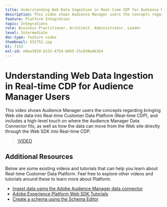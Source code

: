 ```yaml
---
title: Understanding Web Data Ingestion in Real-time CDP for Audience Manager Users
description: This video shows Audience Manager users the concepts regarding bringing Web site data into Real-time Customer Data Platform (Real-time CDP), and includes a high-level touch on where the Audience Manager Data Connector fits, as well as how the data can move from the Web site directly through the Web SDK into Real-time CDP.
feature: Platform Integration
topic: Integrations
role: Business Practitioner, Architect, Administrator, Leader
level: Intermediate
doc-type: feature video
thumbnail: 331752.jpg
kt: 7153
exl-id: e0ea393d-b332-4754-b855-25c838a463b4
---
```

# Understanding Web Data Ingestion in Real-time CDP for Audience Manager Users

This video shows Audience Manager users the concepts regarding bringing Web site data into Real-time Customer Data Platform (Real-time CDP), and includes a high-level touch on where the Audience Manager Data Connector fits, as well as how the data can move from the Web site directly through the Web SDK into Real-time CDP.

>[!VIDEO](https://video.tv.adobe.com/v/331752/?quality=12&learn=on)

## Additional Resources

Below are some existing videos and tutorials that can help you learn about Real-time Customer Data Platform. Feel free to explore other videos and tutorials around these to learn more about Platform.

* [Ingest data using the Adobe Audience Manager data connector](https://experienceleague.adobe.com/docs/platform-learn/tutorials/sources/ingest-data-from-aam.html?lang=en#sources)
* [Adobe Experience Platform Web SDK Tutorials](https://experienceleague.adobe.com/docs/web-sdk-learn/tutorials/overview.html?lang=en)
* [Create a schema using the Schema Editor](https://experienceleague.adobe.com/docs/experience-platform/xdm/tutorials/create-schema-ui.html?lang=en#getting-started)

